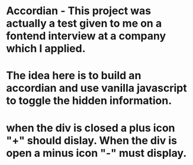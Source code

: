 # Accordian - This project was actually a test given to me on a fontend interview at a company which I applied. 
# The idea here is to build an accordian and use vanilla javascript to toggle the hidden information.
# when the div is closed a plus icon "+" should dislay. When the div is open a minus icon "-" must display.
